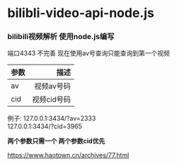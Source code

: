 # bilibli-video-api-node.js
<h3>bilibili视频解析  使用node.js编写</h3>
端口4343 
不完善  现在使用av号查询只能查询到第一个视频  
<table>
<thead>
<tr>
  <th align="left">参数</th>
  <th align="right">描述</th>
</tr>
</thead>
<tbody><tr>
  <td align="left">av</td>
  <td align="right">视频av号码</td>
</tr>
<tr>
  <td align="left">cid</td>
  <td align="right">视频cid号码</td>
</tr>
</tbody></table>
例子: 127.0.0.1:3434/?av=2333<br>
         127.0.0.1:3434/?cid=3965

**两个参数只需一个 两个参数cid优先**
 
https://www.haotown.cn/archives/77.html
